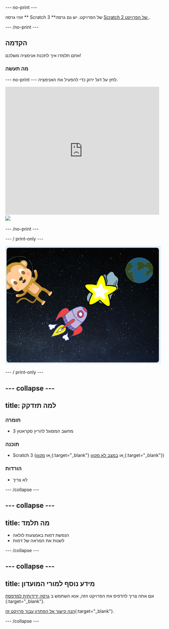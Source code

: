 \--- no-print \---

זוהי גרסה ** Scratch 3 **של הפרויקט. יש גם גרסה [ Scratch 2 של הפרויקט ](https://projects.raspberrypi.org/en/projects/lost-in-space-scratch2).

\--- /no-print \---

## הקדמה

אתם תלמדו איך לתכנת אנימציה משלכם!

### מה תעשה

\--- no-print \--- לחץ על דגל ירוק כדי להפעיל את האנימציה.

<div class="scratch-preview">
  <iframe allowtransparency="true" width="485" height="402" src="https://scratch.mit.edu/projects/embed/276873231/?autostart=false" frameborder="0" scrolling="no"></iframe>
  <img src="images/space-final.png">
</div>

\--- /no-print \---

\--- / print-only \---

![פרוייקט שלם](images/showcase_static.png)

\--- / print-only \---

## \--- collapse \---

## title: למה תזדקק

### חומרה

+ מחשב המסוגל להריץ סקראטץ 3

### תוכנה

+ Scratch 3 (או [ מקוון ](http://rpf.io/scratchon) {:target="_blank"} או [ במצב לא מקוון ](http://rpf.io/scratchoff) {:target="_blank"})

### הורדות

+ לא צריך

\--- /collapse \---

## \--- collapse \---

## title: מה תלמד

+ הנפשת דמות באמצעות לולאה
+ לשנות את המראה של דמות

\--- /collapse \---

## \--- collapse \---

## title: מידע נוסף למורי המועדון

אם אתה צריך להדפיס את הפרויקט הזה, אנא השתמש ב [ גרסה ידידותית למדפסת ](https://projects.raspberrypi.org/en/projects/lost-in-space/print){:target="_blank"}.

[הנה קישור אל הפתרון עבור פרויקט זה](http://rpf.io/p/en/lost-in-space-get){:target="_blank"}.

\--- /collapse \---